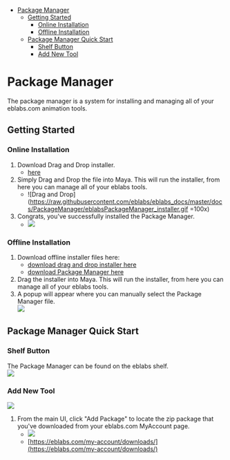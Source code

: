 - [Package Manager](#package-manager)
  * [Getting Started](#getting-started)
    + [Online Installation](#online-installation)
    + [Offline Installation](#offline-installation)
  * [Package Manager Quick Start](#package-manager-quick-start)
    + [Shelf Button](#shelf-button)
    + [Add New Tool](#add-new-tool)

# Package Manager
The package manager is a system for installing and managing all of your eblabs.com animation tools. 
## Getting Started

### Online Installation

1. Download Drag and Drop installer. 
    - [here](https://raw.githubusercontent.com/eblabs/eblabs_docs/master/Installer/eblabs_drag_drop_install.py)<br/>
2. Simply Drag and Drop the file into Maya. This will run the installer, from here you can manage all of your eblabs tools. <br/>
    - ![Drag and Drop](https://raw.githubusercontent.com/eblabs/eblabs_docs/master/docs/PackageManager/eblabsPackageManager_installer.gif =100x)
3. Congrats, you've successfully installed the Package Manager. <br/> 
    - ![](https://raw.githubusercontent.com/eblabs/eblabs_docs/master/docs/PackageManager/eblabsPackageManager_installer_success.png)


### Offline Installation
1. Download offline installer files here:
    - [download drag and drop installer here](https://raw.githubusercontent.com/eblabs/eblabs_docs/master/Installer/eblabs_drag_drop_install.py)
    - [download Package Manager here](https://github.com/eblabs/eblabs_docs/raw/master/Installer/eblabs_PackageManager_0.0.zip)
2. Drag the installer into Maya. This will run the installer, from here you can manage all of your eblabs tools.
3. A popup will appear where you can manually select the Package Manager file. <br/> ![](https://raw.githubusercontent.com/eblabs/eblabs_docs/master/docs/PackageManager/eblabsPackageManager_installer_offline.png)

## Package Manager Quick Start

### Shelf Button

The Package Manager can be found on the eblabs shelf.<br/>
![](https://raw.githubusercontent.com/eblabs/eblabs_docs/master/docs/PackageManager/eblabsPackageManager_Shelf.png)

### Add New Tool
![](https://raw.githubusercontent.com/eblabs/eblabs_docs/master/docs/PackageManager/eblabsPackageManager_UI.png)
1. From the main UI, click "Add Package" to locate the zip package that you've downloaded from your eblabs.com MyAccount page. <br/>
    - ![](https://raw.githubusercontent.com/eblabs/eblabs_docs/master/docs/PackageManager/eblabsPackageManager_addPackage.gif)
    - [https://eblabs.com/my-account/downloads/](https://eblabs.com/my-account/downloads/)    
